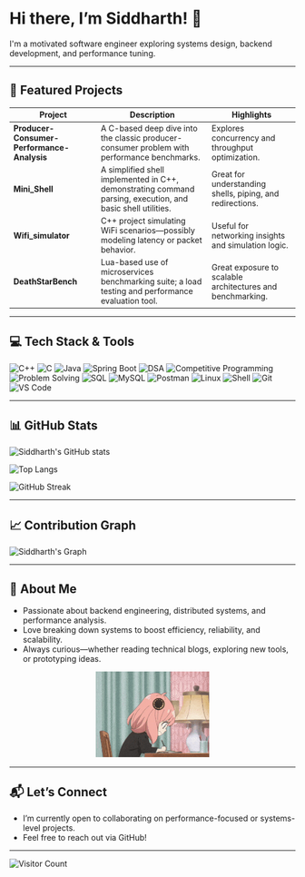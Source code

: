 ﻿# Hi there, I’m Siddharth! 👋

I'm a motivated software engineer exploring systems design, backend development, and performance tuning.

---

## 🚀 Featured Projects

| Project                                    | Description                                                                                                 | Highlights                                                 |
| ------------------------------------------ | ----------------------------------------------------------------------------------------------------------- | ---------------------------------------------------------- |
| **Producer-Consumer-Performance-Analysis** | A C-based deep dive into the classic producer-consumer problem with performance benchmarks.                 | Explores concurrency and throughput optimization.          |
| **Mini_Shell**                             | A simplified shell implemented in C++, demonstrating command parsing, execution, and basic shell utilities. | Great for understanding shells, piping, and redirections.  |
| **Wifi_simulator**                         | C++ project simulating WiFi scenarios—possibly modeling latency or packet behavior.                         | Useful for networking insights and simulation logic.       |
| **DeathStarBench**                         | Lua-based use of microservices benchmarking suite; a load testing and performance evaluation tool.          | Great exposure to scalable architectures and benchmarking. |

---

## 💻 Tech Stack & Tools

![C++](https://img.shields.io/badge/C++-00599C?style=for-the-badge&logo=cplusplus&logoColor=white)
![C](https://img.shields.io/badge/C-00599C?style=for-the-badge&logo=c&logoColor=white)
![Java](https://img.shields.io/badge/Java-ED8B00?style=for-the-badge&logo=openjdk&logoColor=white)
![Spring Boot](https://img.shields.io/badge/SpringBoot-6DB33F?style=for-the-badge&logo=springboot&logoColor=white)
![DSA](https://img.shields.io/badge/DSA-FF6F00?style=for-the-badge&logo=thealgorithms&logoColor=white)
![Competitive Programming](https://img.shields.io/badge/Competitive_Programming-1E90FF?style=for-the-badge&logo=codeforces&logoColor=white)
![Problem Solving](https://img.shields.io/badge/Problem_Solving-4CAF50?style=for-the-badge&logo=leetcode&logoColor=white)
![SQL](https://img.shields.io/badge/SQL-4479A1?style=for-the-badge&logo=database&logoColor=white)
![MySQL](https://img.shields.io/badge/MySQL-005C84?style=for-the-badge&logo=mysql&logoColor=white)
![Postman](https://img.shields.io/badge/Postman-FF6C37?style=for-the-badge&logo=postman&logoColor=white)
![Linux](https://img.shields.io/badge/Linux-FCC624?style=for-the-badge&logo=linux&logoColor=black)
![Shell](https://img.shields.io/badge/Shell_Scripting-121011?style=for-the-badge&logo=gnu-bash&logoColor=white)
![Git](https://img.shields.io/badge/Git-F05032?style=for-the-badge&logo=git&logoColor=white)
![VS Code](https://img.shields.io/badge/VSCode-0078d7?style=for-the-badge&logo=visual-studio-code&logoColor=white)

---

## 📊 GitHub Stats

![Siddharth's GitHub stats](https://github-readme-stats.vercel.app/api?username=Siddharth1277&show_icons=true&theme=radical)

![Top Langs](https://github-readme-stats.vercel.app/api/top-langs/?username=Siddharth1277&layout=compact&theme=radical)

![GitHub Streak](https://github-readme-streak-stats.herokuapp.com/?user=Siddharth1277&theme=radical)

---

## 📈 Contribution Graph

![Siddharth's Graph](https://github-readme-activity-graph.vercel.app/graph?username=Siddharth1277&theme=react-dark&hide_border=true&area=true)

---

## 🌱 About Me



- Passionate about backend engineering, distributed systems, and performance analysis.
- Love breaking down systems to boost efficiency, reliability, and scalability.
- Always curious—whether reading technical blogs, exploring new tools, or prototyping ideas.

<p align = "center">
  <img  src="assets/anya-forger-taking-notes.gif" alt="Anya Forger taking notes" width="200" />
</p>

---

## 📬 Let’s Connect

- I’m currently open to collaborating on performance-focused or systems-level projects.
- Feel free to reach out via GitHub!

---

![Visitor Count](https://komarev.com/ghpvc/?username=Siddharth1277&color=blueviolet&style=flat-square)


